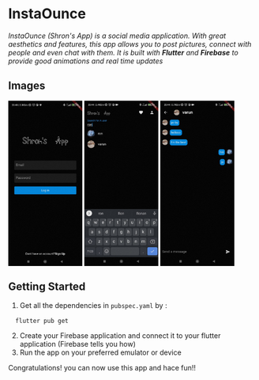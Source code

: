 # InstaOunce

_InstaOunce (Shron's App) is a social media application. With great aesthetics and features, this app allows you to post pictures, connect with people and even chat with them. It is built with **Flutter** and **Firebase** to provide good animations and real time updates_

## Images
<img src="./images/LoginScreen.jpeg" width="150" align='center' />
<img src="./images/SearchScreen.jpeg" width="150" align='center' />
<img src="./images/ChatScreen.jpeg" width="150" align='center' />

## Getting Started

1. Get all the dependencies in `pubspec.yaml` by :
```
  flutter pub get
```
2. Create your Firebase application and connect it to your flutter application (Firebase tells you how)
3. Run the app on your preferred emulator or device

Congratulations! you can now use this app and hace fun!!

[^first]: Footnote: Disclaimer: this app was created for personal use and is a non-profit app. The name chosen (InstaOunce) is for comedic purposes.
